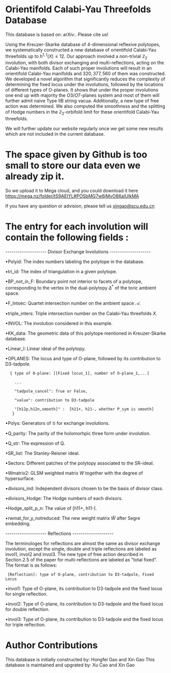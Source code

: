 # Orientifold Calabi-Yau Threefolds Database

This database is based on: arXiv:. Please cite us!

Using the Kreuzer-Skarke database of 4-dimensional reflexive polytopes, we systematically constructed a new database of orientifold Calabi-Yau threefolds up to $h^{1,1}(X) \leq 12$. Our approach involved a non-trivial $\mathbb{Z}_2$ involution,  with both divisor exchanging and multi-reflections,  acting on the Calabi-Yau manifolds. Each of such proper involutions will result in an orientifold Calabi-Yau manifolds and  $320,377,560$ of them was constructed.  We developed a novel algorithm that significantly reduces the complexity of determining the fixed locus under the involutions, followed by the locations of different types of O-planes. It shows that under the proper involutions one end up with majority the $O3/O7$-planes system and most of them will further admit naive Type IIB string vacua. Additionally, a new type of free action was determined. We also computed the smoothness and the splitting of Hodge numbers in the $\mathbb{Z}_2$-orbifold limit for these  orientifold Calabi-Yau threefolds. 

We will further update our website regularly once we get some new results which are not included in the current database.

# The space given by Github is too small to store our data even we already zip it.

So we upload it to Mega cloud, and you could download it here 
https://mega.nz/folder/tS9AEIYL#POSbMG7w6jMvO86aIUlkMA

If you have any question or advision, please tell us xingao@scu.edu.cn



# The entry for each involution will contain the following fields :

-------------------- Divisor Exchange Involutions --------------------

•Polyid: The index numbers labeling the polytope in the database.

•tri_id: The index of triangulation in a given polytope.

•BP_not_in_F: Boundary point not interior to facets of a polytope, corresponding to the vertex in the dual-polytopy $\Delta^{*}$ of the toric ambient space.

•F_Intsec: Quartet intersection number on the ambient space $\mathcal{A}$.

•triple_inters: Triple intersection number on the Calabi-Yau threefolds $X$.

•INVOL: The involution considered in this example.

•KK_data: The geometric data of this polytope mentioned in Kreuzer-Skarke database.

•Linear_I: Linear ideal of the polytopy.

•OPLANES: The locus and type of O-plane, followed by its contribution to D3-tadpole.

      { type of O-plane: [[Fixed locus_1], number of O-plane_1,...]
 
        ...
   
        "tadpole_cancel": True or False,
   
        "value": contribution to D3-tadpole
   
        "[h12p,h12n,smooth]" :  [h21+, h21-, whether P_sym is smooth]
       }

•Polys: Generators of $\mathcal{G}$ for exchange involutions.

•Q_parity: The parity of the holomorhpic three form under involution.

•Q_str: The expression of Q.

•SR_list: The Stanley-Reisner ideal.

•Sectors: Different patches of the polytopy associated to the SR-ideal.

•Wmatrix2:  GLSM weighted matrix $W$ together with the degree of hypersurface.

•divisors_ind: Independent divisors chosen to be the basis of divisor class.

•divisors_Hodge: The Hodge numbers of each divisors.

•Hodge_split_p_n: The value of [h11+, h11-].  

•rwmat_for_y_notreduced: The new weight matrix $\tilde{W}$ after Segre embedding.

-------------------- Reflections --------------------
   
The terminologes for reflections are  almost the same as divisor exchange involution, except the single, double and triple reflections are labeled as invol1, invol2 and invol3.
The new type of free action described in Section.2.5 of the paper for multi-reflections are labeled  as "total fixed". 
The format is as follows:

     [Reflection]: type of O-plane, contribution to D3-tadpole, Fixed Locus

    
•invol1: Type of O-plane, its contribution to D3-tadpole  and the fixed locus  for single reflection.

•invol2: Type of O-plane, its contribution to D3-tadpole  and the fixed locus  for double reflection.

•invol3: Type of O-plane, its contribution to D3-tadpole  and the fixed locus  for triple reflection.

# Author Contributions

This database is initially constructed by: Hongfei Gao and Xin Gao
This database is maintained and upgrated by: Xu Cao and Xin Gao

 

